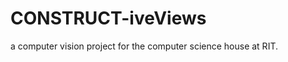 CONSTRUCT-iveViews
==================

a computer vision project for the computer science house at RIT.
